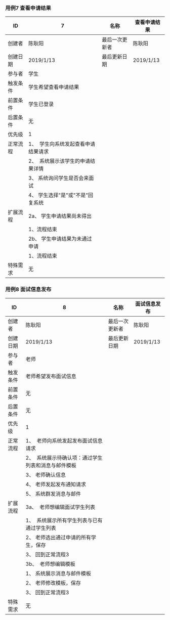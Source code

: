 ### 用例7 查看申请结果
| ID   | 7                    | 名称      | 查看申请结果     |
| ---- | ---------------------------- | ------- | ---------- |
| 创建者  | 陈耿阳                           | 最后一次更新者 | 陈耿阳         |
| 创建日期 | 2019/1/13                    | 最后更新日期  | 2019/1/13 |
| 参与者  | 学生   |         |            |
| 触发条件 | 学生希望查看申请结果 |         |            |
| 前置条件 | 学生已登录             |         |            |
| 后置条件 | 无               |         |            |
| 优先级  | 1                            |         |            |
| 正常流程 | 1、  学生向系统发起查看申请结果请求   |         |            |
|      | 2、  系统展示该学生的申请结果详情         |         |            |
|      | 3、  系统询问学生是否会来面试        |  |   |
|      | 4、  学生选择"是"或"不是"回复系统         |         |            |
| 扩展流程 |2a、 学生申请结果尚未得出           |         |            |
|      | 1、流程结束        |         |            |
|      | 2b、 学生申请结果为未通过申请              |         |            |
|      | 1、流程结束                  |         |            |
| 特殊需求 | 无             |         |            |  


### 用例8 面试信息发布
| ID   | 8                    | 名称      | 面试信息发布     |
| ---- | ---------------------------- | ------- | ---------- |
| 创建者  | 陈耿阳                           | 最后一次更新者 | 陈耿阳         |
| 创建日期 | 2019/1/13                    | 最后更新日期  | 2019/1/13 |
| 参与者  | 老师   |         |            |
| 触发条件 | 老师希望发布面试信息 |         |            |
| 前置条件 | 无    |         |            |
| 后置条件 | 无               |         |            |
| 优先级  | 1                            |         |            |
| 正常流程 | 1、  老师向系统发起发布面试信息请求   |         |            |
|      | 2、  系统展示待确认项：通过学生列表和消息与邮件模板         |         |            |   
|      | 3、  老师确认信息         |         |            |
|      | 4、  老师发起发布通知请求         |         |            |
|      | 5、  系统群发消息与邮件         |         |            |
| 扩展流程 |3a、  老师想编辑面试学生列表           |         |            |
|      | 1、  系统展示所有学生列表与已有通过学生列表         |         |            |
|      | 2、  老师选出通过申请的所有学生，保存         |         |            |
|      | 3、  回到正常流程3     |         |            |
|      | 3b、  老师想编辑模板         |         |            |
|      | 1、  系统展示消息与邮件模板        |         |            |
|      | 2、  老师修改模板，保存     |         |            |
|      | 3、  回到正常流程3     |         |            |
| 特殊需求 | 无             |         |            |